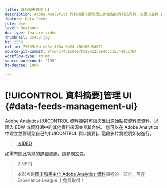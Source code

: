 ```yaml
---
title: 資料摘要管理 UI
description: Adobe Analytics 資料摘要可讓您匯出原始點按資料流資料，以匯入並與 EDW 或資料湖中的其他資料來源合併。您可以在 Adobe Analytics 中建立並管理您自己的資料摘要。這段影片將說明如何執行。
feature: Data Feeds
role: User
level: Beginner
doc-type: feature video
thumbnail: 25452.jpg
kt: 2353
exl-id: 79599c6d-eb3e-438a-8e24-45b286d54071
source-git-commit: 8fc641743bc9e07b838a22ca64ccc15344d52764
workflow-type: tm+mt
source-wordcount: '139'
ht-degree: 100%

---
```


# [!UICONTROL 資料摘要]管理 UI {#data-feeds-management-ui}

Adobe Analytics [!UICONTROL 資料摘要]可讓您匯出原始點按資料流資料，以匯入 EDW 或資料湖中的其他資料來源並與其合併。 您可以在 Adobe Analytics 中建立並管理您自己的[!UICONTROL 資料摘要]。這段影片將說明如何進行。

>[!VIDEO](https://video.tv.adobe.com/v/25452/?quality=12&learn=on)

如需有關此功能的詳細資訊，請參閱[文件](https://experienceleague.adobe.com/docs/analytics/export/analytics-data-feed/df-manage-feeds.html?lang=zh-Hant#)。

>[!INFO]
>
> 本影片是[匯出和民主化 Adobe Analytics 資料](https://experienceleague.adobe.com/?recommended=Analytics-A-1-2022.1.democratizing)課程的一部分，可在 Experience League 上免費取得！